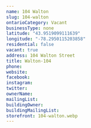 ```yaml
---
name: 104 Walton
slug: 104-walton
ontarioCategory: Vacant
businessType: none
latitude: "43.9519099111639"
longitude: "-78.2950115203858"
residential: false
vacant: true
address: 104 Walton Street
title: Walton-104
phone:
website:
facebook:
instagram:
twitter:
ownerName:
mailingList:
buildingOwner:
buildingMailingList:
storefront: 104-walton.webp
---
```


